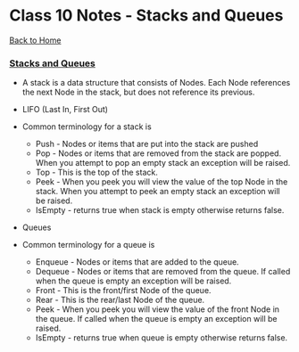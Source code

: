 # Class 10 Notes - Stacks and Queues

[Back to Home](../README.md)

### [Stacks and Queues](https://codefellows.github.io/common_curriculum/data_structures_and_algorithms/Code_401/class-10/resources/stacks_and_queues.html)

+ A stack is a data structure that consists of Nodes. Each Node references the next Node in the stack, but does not reference its previous.

+ LIFO (Last In, First Out)

+ Common terminology for a stack is
  + Push - Nodes or items that are put into the stack are pushed
  + Pop - Nodes or items that are removed from the stack are popped. When you attempt to pop an empty stack an exception will be raised.
  + Top - This is the top of the stack.
  + Peek - When you peek you will view the value of the top Node in the stack. When you attempt to peek an empty stack an exception will be raised.
  + IsEmpty - returns true when stack is empty otherwise returns false.

+ Queues

+ Common terminology for a queue is
  + Enqueue - Nodes or items that are added to the queue.
  + Dequeue - Nodes or items that are removed from the queue. If called when the queue is empty an exception will be raised.
  + Front - This is the front/first Node of the queue.
  + Rear - This is the rear/last Node of the queue.
  + Peek - When you peek you will view the value of the front Node in the queue. If called when the queue is empty an exception will be raised.
  + IsEmpty - returns true when queue is empty otherwise returns false.
